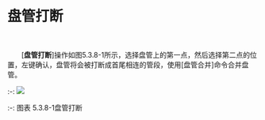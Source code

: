 # 盘管打断
<br/>


&emsp;&emsp;[**盘管打断**]操作如图5.3.8-1所示，选择盘管上的第一点，然后选择第二点的位置，左键确认，盘管将会被打断成首尾相连的管段，使用[盘管合并]命令合并盘管。
<br/>

:-: ![](images/193.png)


:-: 图表 5.3.8-1盘管打断